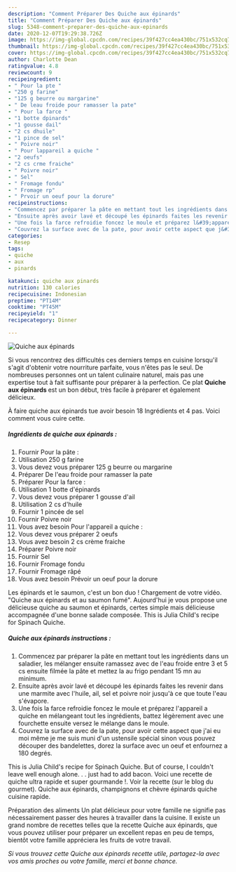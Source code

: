 ```yaml
---
description: "Comment Préparer Des Quiche aux épinards"
title: "Comment Préparer Des Quiche aux épinards"
slug: 5348-comment-preparer-des-quiche-aux-epinards
date: 2020-12-07T19:29:38.726Z
image: https://img-global.cpcdn.com/recipes/39f427cc4ea430bc/751x532cq70/quiche-aux-epinards-photo-principale-de-la-recette.jpg
thumbnail: https://img-global.cpcdn.com/recipes/39f427cc4ea430bc/751x532cq70/quiche-aux-epinards-photo-principale-de-la-recette.jpg
cover: https://img-global.cpcdn.com/recipes/39f427cc4ea430bc/751x532cq70/quiche-aux-epinards-photo-principale-de-la-recette.jpg
author: Charlotte Dean
ratingvalue: 4.8
reviewcount: 9
recipeingredient:
- " Pour la pte "
- "250 g farine"
- "125 g beurre ou margarine"
- " De leau froide pour ramasser la pate"
- " Pour la farce "
- "1 botte dpinards"
- "1 gousse dail"
- "2 cs dhuile"
- "1 pince de sel"
- " Poivre noir"
- " Pour lappareil a quiche "
- "2 oeufs"
- "2 cs crme fraiche"
- " Poivre noir"
- " Sel"
- " Fromage fondu"
- " Fromage rp"
- " Prvoir un oeuf pour la dorure"
recipeinstructions:
- "Commencez par préparer la pâte en mettant tout les ingrédients dans un saladier, les mélanger ensuite ramassez avec de l&#39;eau froide entre 3 et 5 cs ensuite filmée la pâte et mettez la au frigo pendant 15 mn au minimum."
- "Ensuite après avoir lavé et découpé les épinards faites les revenir dans une marmite avec l&#39;huile, ail, sel et poivre noir jusqu&#39;à ce que toute l&#39;eau s&#39;évapore."
- "Une fois la farce refroidie foncez le moule et préparez l&#39;appareil a quiche en mélangeant tout les ingrédients, battez légèrement avec une fourchette ensuite versez le mélange dans le moule."
- "Couvrez la surface avec de la pate, pour avoir cette aspect que j&#39;ai eu moi même je me suis muni d&#39;un ustensile spécial sinon vous pouvez découper des bandelettes, dorez la surface avec un oeuf et enfournez a 180 degrés."
categories:
- Resep
tags:
- quiche
- aux
- pinards

katakunci: quiche aux pinards 
nutrition: 130 calories
recipecuisine: Indonesian
preptime: "PT14M"
cooktime: "PT45M"
recipeyield: "1"
recipecategory: Dinner

---
```



![Quiche aux épinards](https://img-global.cpcdn.com/recipes/39f427cc4ea430bc/751x532cq70/quiche-aux-epinards-photo-principale-de-la-recette.jpg)

Si vous rencontrez des difficultés ces derniers temps en cuisine lorsqu'il s'agit d'obtenir votre nourriture parfaite, vous n'êtes pas le seul. De nombreuses personnes ont un talent culinaire naturel, mais pas une expertise tout à fait suffisante pour préparer à la perfection. Ce plat <strong> Quiche aux épinards </strong> est un bon début, très facile à préparer et également délicieux.

<!--inarticleads1-->

À faire quiche aux épinards tue avoir besoin 18 Ingrédients et 4 pas. Voici comment vous cuire cette.

##### Ingrédients de quiche aux épinards :

1. Fournir  Pour la pâte :
1. Utilisation 250 g farine
1. Vous devez vous préparer 125 g beurre ou margarine
1. Préparer  De l&#39;eau froide pour ramasser la pate
1. Préparer  Pour la farce :
1. Utilisation 1 botte d&#39;épinards
1. Vous devez vous préparer 1 gousse d&#39;ail
1. Utilisation 2 cs d&#39;huile
1. Fournir 1 pincée de sel
1. Fournir  Poivre noir
1. Vous avez besoin  Pour l&#39;appareil a quiche :
1. Vous devez vous préparer 2 oeufs
1. Vous avez besoin 2 cs crème fraiche
1. Préparer  Poivre noir
1. Fournir  Sel
1. Fournir  Fromage fondu
1. Fournir  Fromage râpé
1. Vous avez besoin  Prévoir un oeuf pour la dorure


Les épinards et le saumon, c&#39;est un bon duo ! Chargement de votre vidéo. &#34;Quiche aux épinards et au saumon fumé&#34;. Aujourd&#39;hui je vous propose une délicieuse quiche au saumon et épinards, certes simple mais délicieuse accompagnée d&#39;une bonne salade composée. This is Julia Child&#39;s recipe for Spinach Quiche. 

<!--inarticleads2-->

##### Quiche aux épinards instructions :

1. Commencez par préparer la pâte en mettant tout les ingrédients dans un saladier, les mélanger ensuite ramassez avec de l&#39;eau froide entre 3 et 5 cs ensuite filmée la pâte et mettez la au frigo pendant 15 mn au minimum.
1. Ensuite après avoir lavé et découpé les épinards faites les revenir dans une marmite avec l&#39;huile, ail, sel et poivre noir jusqu&#39;à ce que toute l&#39;eau s&#39;évapore.
1. Une fois la farce refroidie foncez le moule et préparez l&#39;appareil a quiche en mélangeant tout les ingrédients, battez légèrement avec une fourchette ensuite versez le mélange dans le moule.
1. Couvrez la surface avec de la pate, pour avoir cette aspect que j&#39;ai eu moi même je me suis muni d&#39;un ustensile spécial sinon vous pouvez découper des bandelettes, dorez la surface avec un oeuf et enfournez a 180 degrés.


This is Julia Child&#39;s recipe for Spinach Quiche. But of course, I couldn&#39;t leave well enough alone. . . just had to add bacon. Voici une recette de quiche ultra rapide et super gourmande !. Voir la recette (sur le blog du gourmet). Quiche aux épinards, champignons et chèvre épinards quiche cuisine rapide. 

<!--inarticleads1-->

<p>
Préparation des aliments Un plat délicieux pour votre famille ne signifie pas nécessairement passer des heures à travailler dans la cuisine. Il existe un grand nombre de recettes telles que la recette Quiche aux épinards, que vous pouvez utiliser pour préparer un excellent repas en peu de temps, bientôt votre famille appréciera les fruits de votre travail.
</p>

<p>
<i>Si vous trouvez cette Quiche aux épinards recette utile, partagez-la avec vos amis proches ou votre famille, merci et bonne chance.</i>
</p>
